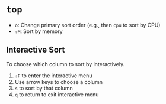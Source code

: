 # `top`

- `o`: Change primary sort order (e.g., then `cpu` to sort by CPU)
- `⇧M`: Sort by memory

## Interactive Sort

To choose which column to sort by interactively.

1. `⇧F` to enter the interactive menu
2. Use arrow keys to choose a column
3. `s` to sort by that column
4. `q` to return to exit interactive menu
